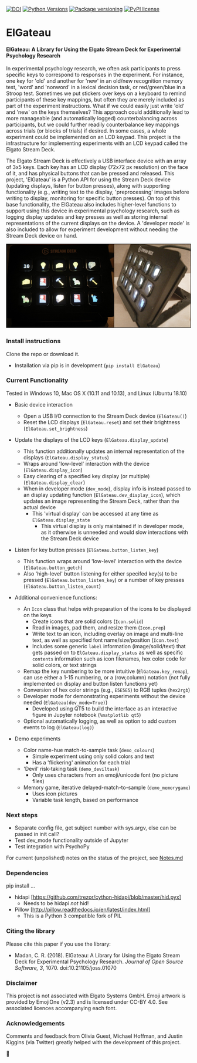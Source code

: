 [![DOI](http://joss.theoj.org/papers/10.21105/joss.01070/status.svg)](https://doi.org/10.21105/joss.01070)
[![Python Versions](https://img.shields.io/pypi/pyversions/ElGateau.svg)](https://pypi.org/project/ElGateau/)
[![Package versioning](https://img.shields.io/pypi/v/ElGateau.svg)](https://pypi.org/project/ElGateau/)
[![PyPI license](https://img.shields.io/pypi/l/ElGateau.svg)](https://pypi.org/project/ElGateau/)

# ElGateau
#### ElGateau: A Library for Using the Elgato Stream Deck for Experimental Psychology Research

In experimental psychology research, we often ask participants to press specific keys to correspond to responses in the experiment. For instance, one key for 'old' and another for 'new' in an old/new recognition memory test, 'word' and 'nonword' in a lexical decision task, or red/green/blue in a Stroop test. Sometimes we put stickers over keys on a keyboard to remind participants of these key mappings, but often they are merely included as part of the experiment instructions. What if we could easily just write 'old' and 'new' on the keys themselves? This approach could additionally lead to more manageable (and automatically logged) counterbalancing across participants, but we could further readily counterbalance key mappings across trials (or blocks of trials) if desired. In some cases, a whole experiment could be implemented on an LCD keypad. This project is the infrastructure for implementing experiments with an LCD keypad called the Elgato Stream Deck.

The Elgato Stream Deck is effectively a USB interface device with an array of 3x5 keys. Each key has an LCD display (72x72 px resolution) on the face of it, and has physical buttons that can be pressed and released. This project, 'ElGateau' is a Python API for using the Stream Deck device (updating displays, listen for button presses), along with supporting functionality (e.g., writing text to the display, 'preprocessing' images before writing to display, monitoring for specific button presses). On top of this base functionality, the ElGateau also includes higher-level functions to support using this device in experimental psychology research, such as logging display updates and key presses as well as storing internal representations of the current displays on the device. A 'developer mode' is also included to allow for experiment development without needing the Stream Deck device on hand.

![Elgato Stream Deck device, showing memory game demo.](https://raw.githubusercontent.com/cMadan/ElGateau/master/paper/device_photo.png)

### Install instructions

Clone the repo or download it.

- Installation via pip is in development (`pip install ElGateau`)

### Current Functionality

Tested in Windows 10, Mac OS X (10.11 and 10.13), and Linux (Ubuntu 18.10)

- Basic device interaction
	* Open a USB I/O connection to the Stream Deck device (`ElGateau()`)
	* Reset the LCD displays (`ElGateau.reset`) and set their brightness (`ElGateau.set_brightness`)

- Update the displays of the LCD keys (`ElGateau.display_update`)
	* This function additionally updates an internal representation of the displays (`ElGateau.display_status`)
	* Wraps around 'low-level' interaction with the device (`ElGateau.display_icon`)
	* Easy clearing of a specified key display (or multiple) (`ElGateau.display_clear`)
	* When in developer mode (`dev_mode`), display info is instead passed to an display updating function (`ElGateau.dev_display_icon`), which updates an image representing the Stream Deck, rather than the actual device
		+ This 'virtual display' can be accessed at any time as `ElGateau.display_state`
			- This virtual display is only maintained if in developer mode, as it otherwise is unneeded and would slow interactions with the Stream Deck device

- Listen for key button presses (`ElGateau.button_listen_key`)
	* This function wraps around 'low-level' interaction with the device (`ElGateau.button_getch`)
	* Also 'high-level' button listening for either specifed key(s) to be pressed (`ElGateau.button_listen_key`) or a number of key presses (`ElGateau.button_listen_count`)

- Additional convenience functions:
	* An `Icon` class that helps with preparation of the icons to be displayed on the keys
		+ Create icons that are solid colors (`Icon.solid`)
		+ Read in images, pad them, and resize them (`Icon.prep`)
		+ Write text to an icon, including overlay on image and multi-line text, as well as specified font name/size/position (`Icon.text`)
		+ Includes some generic `label` information (image/solid/text) that gets passed on to `ElGateau.display_status` as well as specific `contents` information such as icon filenames, hex color code for solid colors, or text strings
	* Remap the key numbering to be more intuitive (`ElGateau.key_remap`), can use either a 1-15 numbering, or a (row,column) notation (not fully implemented on display and button listen functions yet)
	* Conversion of hex color strings (e.g., `E5E5E5`) to RGB tuples (`hex2rgb`)
	* Developer mode for demonstrating experiments without the device needed (`ElGateau(dev_mode=True)`)
		+ Developed using QT5 to build the interface as an interactive figure in Jupyter notebook (`%matplotlib qt5`)
	* Optional automatically logging, as well as option to add custom events to log (`ElGateau(log)`)
		
- Demo experiments
	* Color name-hue match-to-sample task (`demo_colours`)
		+ Simple experiment using only solid colors and text
		+ Has a 'flickering' animation for each trial
	* 'Devil' risk-taking task (`demo_deviltask`)
		+ Only uses characters from an emoji/unicode font (no picture files)
	* Memory game, iterative delayed-match-to-sample (`demo_memorygame`)
		+ Uses icon pictures
		+ Variable task length, based on performance

		
### Next steps

- Separate config file, get subject number with sys.argv, else can be passed in init call?
- Test dev_mode functionality outside of Jupyter
- Test integration with PsychoPy

For current (unpolished) notes on the status of the project, see [Notes.md](Notes.md)


### Dependencies
pip install ...
- hidapi [https://github.com/trezor/cython-hidapi/blob/master/hid.pyx]
	+ Needs to be hidapi *not* hid!
- Pillow [http://pillow.readthedocs.io/en/latest/index.html]
	+ This is a Python 3 compatible fork of PIL

### Citing the library

Please cite this paper if you use the library:

* Madan, C. R. (2018). ElGateau: A Library for Using the Elgato Stream Deck for Experimental Psychology Research. *Journal of Open Source Software, 3*, 1070. doi:10.21105/joss.01070

	
### Disclaimer

This project is not associated with Elgato Systems GmbH. 
Emoji artwork is provided by EmojiOne (v2.3) and is licensed under CC-BY 4.0. See associated licences accompanying each font.


### Acknowledgements

Comments and feedback from Olivia Guest, Michael Hoffman, and Justin Kiggins (via Twitter) greatly helped with the development of this project.

:cake:
